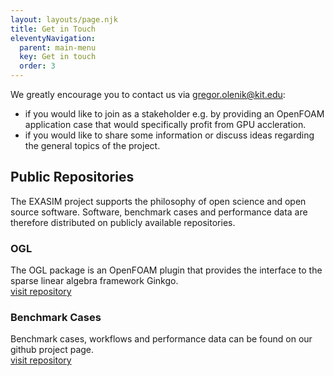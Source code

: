```yaml
---
layout: layouts/page.njk
title: Get in Touch
eleventyNavigation:
  parent: main-menu
  key: Get in touch
  order: 3
---
```


We greatly encourage you to contact us via [gregor.olenik@kit.edu](mailto:gregor.olenik@tum.de):
 - if you would like to join as a stakeholder e.g. by providing an OpenFOAM application case that would specifically profit from GPU accleration.
 - if you would like to share some information or discuss ideas regarding the general topics of the project.

## Public Repositories

The EXASIM project supports the philosophy of open science and open source software. Software, benchmark cases and performance data are therefore distributed on publicly available repositories.

### OGL
The OGL package is an OpenFOAM plugin that provides the interface to the sparse linear algebra framework Ginkgo.</br>
<a href="https://github.com/hpsim/OGL" class="arrow-link">visit repository</a>

### Benchmark Cases
Benchmark cases, workflows and performance data can be found on our github project page. </br>
<a href="https://github.com/exasim-project/" class="arrow-link">visit repository</a>
